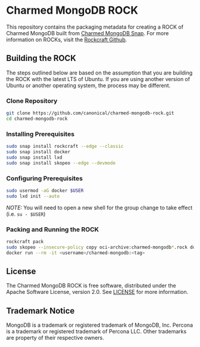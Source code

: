 # Charmed MongoDB ROCK
This repository contains the packaging metadata for creating a ROCK of Charmed MongoDB built from [Charmed MongoDB Snap](https://snapcraft.io/charmed-mongodb). For more information on ROCKs, visit the [Rockcraft Github](https://github.com/canonical/rockcraft). 

## Building the ROCK
The steps outlined below are based on the assumption that you are building the ROCK with the latest LTS of Ubuntu. If you are using another version of Ubuntu or another operating system, the process may be different.

### Clone Repository
```bash
git clone https://github.com/canonical/charmed-mongodb-rock.git
cd charmed-mongodb-rock
```
### Installing Prerequisites
```bash
sudo snap install rockcraft --edge --classic
sudo snap install docker
sudo snap install lxd
sudo snap install skopeo --edge --devmode
```
### Configuring Prerequisites
```bash
sudo usermod -aG docker $USER 
sudo lxd init --auto
```
*_NOTE:_* You will need to open a new shell for the group change to take effect (i.e. `su - $USER`)
### Packing and Running the ROCK
```bash
rockcraft pack
sudo skopeo --insecure-policy copy oci-archive:charmed-mongodb*.rock docker-daemon:<username>/charmed-mongodb:<tag>
docker run --rm -it <username>/charmed-mongodb:<tag>
```

## License
The Charmed MongoDB ROCK is free software, distributed under the Apache
Software License, version 2.0. See
[LICENSE](https://github.com/canonical/charmed-mongodb-rock/blob/5-edge/LICENSE)
for more information.

## Trademark Notice
MongoDB is a trademark or registered trademark of MongoDB, Inc.
Percona is a trademark or registered trademark of Percona LLC.
Other trademarks are property of their respective owners.
